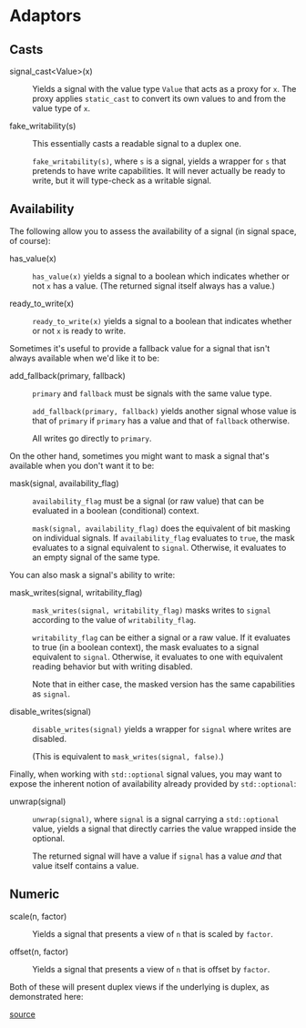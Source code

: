 Adaptors
========

<script>
    init_alia_demos(['numeric-adaptors']);
</script>

Casts
-----

<dl>

<dt>signal_cast&lt;Value&gt;(x)</dt><dd>

Yields a signal with the value type `Value` that acts as a proxy for `x`. The
proxy applies `static_cast` to convert its own values to and from the value type
of `x`.

</dd>

<dt>fake_writability(s)</dt><dd>

This essentially casts a readable signal to a duplex one.

`fake_writability(s)`, where `s` is a signal, yields a wrapper for `s` that
pretends to have write capabilities. It will never actually be ready to write,
but it will type-check as a writable signal.

</dd>

</dl>

Availability
------------

The following allow you to assess the availability of a signal (in signal space,
of course):

<dl>

<dt>has_value(x)</dt><dd>

`has_value(x)` yields a signal to a boolean which indicates whether or not `x`
has a value. (The returned signal itself always has a value.)

</dd>

<dt>ready_to_write(x)</dt><dd>

`ready_to_write(x)` yields a signal to a boolean that indicates whether or not
`x` is ready to write.

</dd>

Sometimes it's useful to provide a fallback value for a signal that isn't always
available when we'd like it to be:

<dt>add_fallback(primary, fallback)</dt><dd>

`primary` and `fallback` must be signals with the same value type.

`add_fallback(primary, fallback)` yields another signal whose value is that of
`primary` if `primary` has a value and that of `fallback` otherwise.

All writes go directly to `primary`.

</dd>

On the other hand, sometimes you might want to mask a signal that's available
when you don't want it to be:

<dt>mask(signal, availability_flag)</dt><dd>

`availability_flag` must be a signal (or raw value) that can be evaluated in a
boolean (conditional) context.

`mask(signal, availability_flag)` does the equivalent of bit masking on
individual signals. If `availability_flag` evaluates to `true`, the mask
evaluates to a signal equivalent to `signal`. Otherwise, it evaluates to an
empty signal of the same type.

</dd>

You can also mask a signal's ability to write:

<dt>mask_writes(signal, writability_flag)</dt><dd>

`mask_writes(signal, writability_flag)` masks writes to `signal` according to
the value of `writability_flag`.

`writability_flag` can be either a signal or a raw value. If it evaluates to
true (in a boolean context), the mask evaluates to a signal equivalent to
`signal`. Otherwise, it evaluates to one with equivalent reading behavior but
with writing disabled.

Note that in either case, the masked version has the same capabilities as
`signal`.

</dd>

<dt>disable_writes(signal)</dt><dd>

`disable_writes(signal)` yields a wrapper for `signal` where writes are
disabled.

(This is equivalent to `mask_writes(signal, false)`.)

</dd>

Finally, when working with `std::optional` signal values, you may want to expose
the inherent notion of availability already provided by `std::optional`:

<dt>unwrap(signal)</dt><dd>

`unwrap(signal)`, where `signal` is a signal carrying a `std::optional` value,
yields a signal that directly carries the value wrapped inside the optional.

The returned signal will have a value if `signal` has a value *and* that value
itself contains a value.

</dd>

</dl>

Numeric
-------

<dl>

<dt>scale(n, factor)</dt><dd>

Yields a signal that presents a view of `n` that is scaled by `factor`.

</dd>

<dt>offset(n, factor)</dt><dd>

Yields a signal that presents a view of `n` that is offset by `factor`.

</dd>

</dl>

Both of these will present duplex views if the underlying is duplex, as
demonstrated here:

[source](adaptors.cpp ':include :fragment=numeric-adaptors')

<div class="demo-panel">
<div id="numeric-adaptors"></div>
</div>
